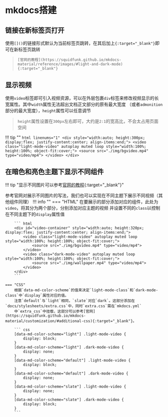 # mkdocs搭建

## 链接在新标签页打开
使用`[]()`的链接形式默认为当前标签页跳转，在其后加上`{:target="_blank"}`即可在新标签页跳转

> `[官网的教程](https://squidfunk.github.io/mkdocs-material/reference/images/#light-and-dark-mode){:target="_blank"}`

## 显示视频
使用`video`标签即可引入视频资源，可以在外层包裹`div`标签来修改视频显示的长宽属性。其中`width`属性无法超出文档正文部分的原有最大宽度
（或者`admonition`部分的最大宽度），`height`属性可以任意调节

> `height`属性设置在`300px`左右即可，大约是`2:1`的宽高比，不会太占用页面空间

!!! tip ""
    ``` html linenums="1"
    <div style="width:auto; height:300px; display:flex; justify-content:center; align-items:end;">
        <video class="light-mode-video" autoplay muted loop style="width:100%; height:100%; object-fit:cover;">
            <source src="./img/bgvideo.mp4" type="video/mp4">
        </video>
    </div>
    ```

## 在暗色和亮色主题下显示不同组件
!!! tip "显示不同图片可以参考[官网的教程](https://squidfunk.github.io/mkdocs-material/reference/images/#light-and-dark-mode){:target="_blank"}"

参考官网对展示不同图片的写法，我们也可以实现在不同主题下展示不同视频（其他组件同理）
!!! info ""
    === "HTML"
        在要展示的部分添加对应的组件，此处为`video`，将其分为两个部分，分别添加对应主题的视频
        并设置不同的`class`以控制在不同主题下的`display`属性值
    
        ``` html 
        <div id="video-container" style="width:auto; height:320px; display:flex; justify-content:center; align-items:end;">
            <video class="light-mode-video" autoplay muted loop style="width:100%; height:100%; object-fit:cover;">
                <source src="./img/bgvideo.mp4" type="video/mp4">
            </video>
            <video class="dark-mode-video" autoplay muted loop style="width:100%; height:100%; object-fit:cover;">
                <source src="./img/wallpaper.mp4" type="video/mp4">
            </video>
        </div>
        ```

    === "CSS"
        根据`data-md-color-scheme`的值来决定`light-mode-class`和`dark-mode-class`中`display`属性对应的值。
        注意`default`与`light`相同，`slate`对应`dark`。这部分添加在`docs/stylesheets/extra.css`中，同时`extra.css`需在`mkdocs.yml`
        中`extra_css`中挂载，这部分可以参考[官网](https://squidfunk.github.io/mkdocs-material/customization/#additional-css){:target="_blank"}。

        ``` css 
        [data-md-color-scheme="light"] .light-mode-video {
            display: block;
        }
        [data-md-color-scheme="light"] .dark-mode-video {
            display: none;
        }
        [data-md-color-scheme="default"] .light-mode-video {
            display: block;
        }
        [data-md-color-scheme="default"] .dark-mode-video {
            display: none;
        }
        [data-md-color-scheme="slate"] .light-mode-video {
            display: none;
        }
        [data-md-color-scheme="slate"] .dark-mode-video {
            display: block;
        }
        ```
